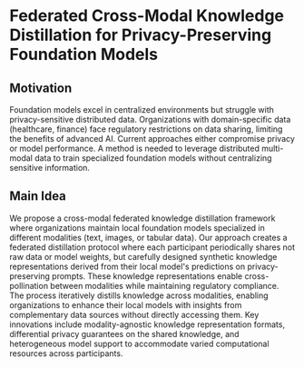# Federated Cross-Modal Knowledge Distillation for Privacy-Preserving Foundation Models

## Motivation
Foundation models excel in centralized environments but struggle with privacy-sensitive distributed data. Organizations with domain-specific data (healthcare, finance) face regulatory restrictions on data sharing, limiting the benefits of advanced AI. Current approaches either compromise privacy or model performance. A method is needed to leverage distributed multi-modal data to train specialized foundation models without centralizing sensitive information.

## Main Idea
We propose a cross-modal federated knowledge distillation framework where organizations maintain local foundation models specialized in different modalities (text, images, or tabular data). Our approach creates a federated distillation protocol where each participant periodically shares not raw data or model weights, but carefully designed synthetic knowledge representations derived from their local model's predictions on privacy-preserving prompts. These knowledge representations enable cross-pollination between modalities while maintaining regulatory compliance. The process iteratively distills knowledge across modalities, enabling organizations to enhance their local models with insights from complementary data sources without directly accessing them. Key innovations include modality-agnostic knowledge representation formats, differential privacy guarantees on the shared knowledge, and heterogeneous model support to accommodate varied computational resources across participants.